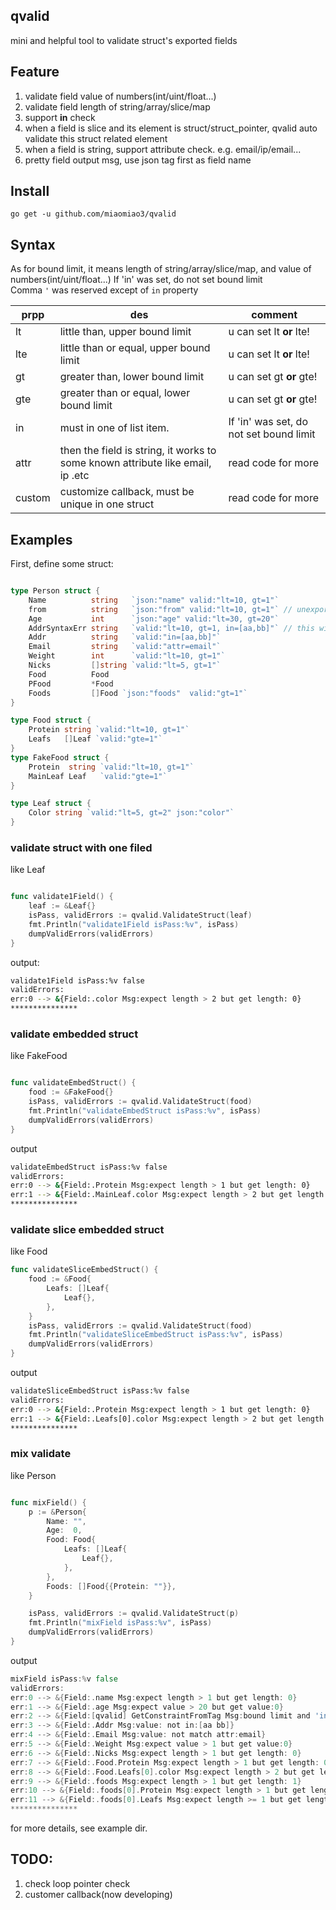 ## qvalid
mini and helpful tool to validate struct's exported fields


## Feature
1. validate field value of numbers(int/uint/float...)
2. validate field length of string/array/slice/map
3. support **in** check
4. when a field is slice and its element is struct/struct_pointer, qvalid auto validate this struct related element
5. when a field is string, support attribute check. e.g. email/ip/email... 
6. pretty field output msg, use json tag first as field name

## Install
`
go get -u github.com/miaomiao3/qvalid
`

## Syntax

As for bound limit, it means length of string/array/slice/map, and value of numbers(int/uint/float...)
If 'in' was set, do not set bound limit  
Comma `'` was reserved except of `in` property

|prpp|des|comment|
|---|---|---|
|lt|little than, upper bound limit | u can set lt **or** lte!  |
|lte|little than or equal, upper bound limit| u can set lt **or** lte!  |
|gt|greater than, lower bound limit| u can set gt **or** gte!  |
|gte|greater than or equal, lower bound limit| u can set gt **or** gte!  |
|in|must in one of list item. |If 'in' was set, do not set bound limit |
|attr|then the field is string, it works to some known attribute like email, ip .etc|read code for more|
|custom|customize callback, must be unique in one struct|read code for more|




## Examples
First, define some struct:
```go

type Person struct {
	Name          string   `json:"name" valid:"lt=10, gt=1"`
	from          string   `json:"from" valid:"lt=10, gt=1"` // unexported, will be ignore
	Age           int      `json:"age" valid:"lt=30, gt=20"`
	AddrSyntaxErr string   `valid:"lt=10, gt=1, in=[aa,bb]"` // this will cause [qvalid] error msg
	Addr          string   `valid:"in=[aa,bb]"`
	Email         string   `valid:"attr=email"`
	Weight        int      `valid:"lt=10, gt=1"`
	Nicks         []string `valid:"lt=5, gt=1"`
	Food          Food
	PFood         *Food
	Foods         []Food `json:"foods"  valid:"gt=1"`
}

type Food struct {
	Protein string `valid:"lt=10, gt=1"`
	Leafs   []Leaf `valid:"gte=1"`
}
type FakeFood struct {
	Protein  string `valid:"lt=10, gt=1"`
	MainLeaf Leaf   `valid:"gte=1"`
}

type Leaf struct {
	Color string `valid:"lt=5, gt=2" json:"color"`
}

```

### validate struct with one filed
like Leaf
```go

func validate1Field() {
	leaf := &Leaf{}
	isPass, validErrors := qvalid.ValidateStruct(leaf)
	fmt.Println("validate1Field isPass:%v", isPass)
	dumpValidErrors(validErrors)
}
```
output:
```sh
validate1Field isPass:%v false
validErrors:
err:0 --> &{Field:.color Msg:expect length > 2 but get length: 0}
***************

```


### validate embedded struct
like FakeFood
```go

func validateEmbedStruct() {
	food := &FakeFood{}
	isPass, validErrors := qvalid.ValidateStruct(food)
	fmt.Println("validateEmbedStruct isPass:%v", isPass)
	dumpValidErrors(validErrors)
}
```

output

```sh
validateEmbedStruct isPass:%v false
validErrors:
err:0 --> &{Field:.Protein Msg:expect length > 1 but get length: 0}
err:1 --> &{Field:.MainLeaf.color Msg:expect length > 2 but get length: 0}
***************
```


### validate slice embedded struct
like Food
```go
func validateSliceEmbedStruct() {
	food := &Food{
		Leafs: []Leaf{
			Leaf{},
		},
	}
	isPass, validErrors := qvalid.ValidateStruct(food)
	fmt.Println("validateSliceEmbedStruct isPass:%v", isPass)
	dumpValidErrors(validErrors)
}
```

output

```sh
validateSliceEmbedStruct isPass:%v false
validErrors:
err:0 --> &{Field:.Protein Msg:expect length > 1 but get length: 0}
err:1 --> &{Field:.Leafs[0].color Msg:expect length > 2 but get length: 0}
***************
```

### mix validate
like Person
```go

func mixField() {
	p := &Person{
		Name: "",
		Age:  0,
		Food: Food{
			Leafs: []Leaf{
				Leaf{},
			},
		},
		Foods: []Food{{Protein: ""}},
	}

	isPass, validErrors := qvalid.ValidateStruct(p)
	fmt.Println("mixField isPass:%v", isPass)
	dumpValidErrors(validErrors)
}

```

output
```go
mixField isPass:%v false
validErrors:
err:0 --> &{Field:.name Msg:expect length > 1 but get length: 0}
err:1 --> &{Field:.age Msg:expect value > 20 but get value:0}
err:2 --> &{Field:[qvalid] GetConstraintFromTag Msg:bound limit and 'in' can't both set}
err:3 --> &{Field:.Addr Msg:value: not in:[aa bb]}
err:4 --> &{Field:.Email Msg:value: not match attr:email}
err:5 --> &{Field:.Weight Msg:expect value > 1 but get value:0}
err:6 --> &{Field:.Nicks Msg:expect length > 1 but get length: 0}
err:7 --> &{Field:.Food.Protein Msg:expect length > 1 but get length: 0}
err:8 --> &{Field:.Food.Leafs[0].color Msg:expect length > 2 but get length: 0}
err:9 --> &{Field:.foods Msg:expect length > 1 but get length: 1}
err:10 --> &{Field:.foods[0].Protein Msg:expect length > 1 but get length: 0}
err:11 --> &{Field:.foods[0].Leafs Msg:expect length >= 1 but get length: 0}
***************

```

for more details, see example dir.

## TODO:
1. check loop pointer check
2. customer callback(now developing)